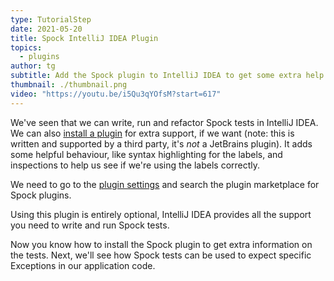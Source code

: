```yaml
---
type: TutorialStep
date: 2021-05-20
title: Spock IntelliJ IDEA Plugin
topics:
  - plugins
author: tg
subtitle: Add the Spock plugin to IntelliJ IDEA to get some extra help in the IDE.
thumbnail: ./thumbnail.png
video: "https://youtu.be/i5Qu3qYOfsM?start=617"
---
```


We've seen that we can write, run and refactor Spock tests in IntelliJ IDEA. We can also [install a plugin](https://plugins.jetbrains.com/plugin/7114-spock-framework-enhancements) for extra support, if we want (note: this is written and supported by a third party, it's _not_ a JetBrains plugin). It adds some helpful behaviour, like syntax highlighting for the labels, and inspections to help us see if we're using the labels correctly.

We need to go to the [plugin settings](https://www.jetbrains.com/help/idea/managing-plugins.html) and search the plugin marketplace for Spock plugins.

Using this plugin is entirely optional, IntelliJ IDEA provides all the support you need to write and run Spock tests.

Now you know how to install the Spock plugin to get extra information on the tests. Next, we'll see how Spock tests can be used to expect specific Exceptions in our application code.
